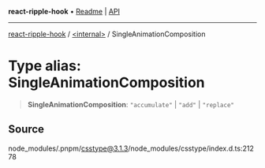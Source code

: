 **react-ripple-hook** • [Readme](../../README.md) \| [API](../../globals.md)

---

[react-ripple-hook](../../README.md) / [\<internal\>](../README.md) / SingleAnimationComposition

# Type alias: SingleAnimationComposition

> **SingleAnimationComposition**: `"accumulate"` \| `"add"` \| `"replace"`

## Source

node_modules/.pnpm/csstype@3.1.3/node_modules/csstype/index.d.ts:21278

